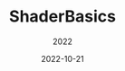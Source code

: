 ---
title: ShaderBasics
date: 2022-10-21
subtitle: 2022
link: https://example.com/
image: ./shader.png
description: >
    shaders

---